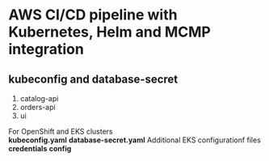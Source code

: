 # AWS CI/CD pipeline with Kubernetes, Helm and MCMP integration

## kubeconfig and database-secret
   1. catalog-api
   2. orders-api
   3. ui 
   
   For OpenShift and EKS clusters <br>
      **kubeconfig.yaml**
      **database-secret.yaml**
   Additional EKS configurationf files<br>
      **credentials**
      **config**
    
